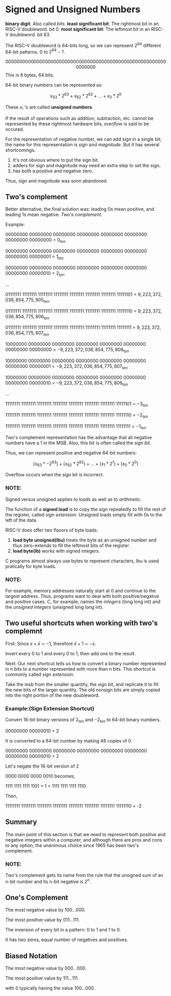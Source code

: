 # Signed and Unsigned Numbers

**binary digit**: Also called *bits*.
**least significant bit**: The rightmost bit in an RISC-V doubleword. bit 0.
**most significant bit**: The leftmost bit in an RISC-V doubleword. bit 63.

The RISC-V doubleword is 64-bits long, so we can represent $2^{64}$ different 64-bit patterns.
0 to $2^{64}-1$.

$$00000000 00000000 00000000 00000000 00000000 00000000 00000000 00000000$$
This is 8 bytes, 64 bits.

64-bit binary numbers can be represented as:

$$x_{63} * 2^{63} + x_{62} * 2^{62} + ... + x_{0} * 2^{0}$$

These $x_{i}$ 's are called **unsigned numbers**.

If the result of operations such as addition, subtraction, etc. cannot be represented by these rightmost hardware bits, *overflow* is said to be occured.

For the representation of negative number, we can add sign in a single bit;
the name for this representation is *sign and magnitude*.
But it has several shortcomings.
1. It's not obvious where to put the sign bit.
2. adders for sign and magnitude may need an extra step to set the sign.
3. has both a positive and negative zero.

Thus, sign and magnitude was soon abandoned.

## Two's complement

Better alternative, the final solution was: leading 0s mean positive, and leading 1s mean negative. *Two's complement*.

Example:

00000000 00000000 00000000 00000000 00000000 00000000 00000000 00000000 = $0_{ten}$

00000000 00000000 00000000 00000000 00000000 00000000 00000000 00000001 = $1_{ten}$

00000000 00000000 00000000 00000000 00000000 00000000 00000000 00000010 = $2_{ten}$

...

01111111 11111111 11111111 11111111 11111111 11111111 11111111 11111101 = $9,223,372,036,854,775,805_{ten}$

01111111 11111111 11111111 11111111 11111111 11111111 11111111 11111110 = $9,223,372,036,854,775,806_{ten}$

01111111 11111111 11111111 11111111 11111111 11111111 11111111 11111111 = $9,223,372,036,854,775,807_{ten}$

10000000 00000000 00000000 00000000 00000000 00000000 00000000 00000000 = $-9,223,372,036,854,775,808_{ten}$

10000000 00000000 00000000 00000000 00000000 00000000 00000000 00000001 = $-9,223,372,036,854,775,807_{ten}$

10000000 00000000 00000000 00000000 00000000 00000000 00000000 00000010 = $-9,223,372,036,854,775,806_{ten}$

...

11111111 11111111 11111111 11111111 11111111 11111111 11111111 11111101 = $-3_{ten}$

11111111 11111111 11111111 11111111 11111111 11111111 11111111 11111110 = $-2_{ten}$

11111111 11111111 11111111 11111111 11111111 11111111 11111111 11111111 = $-1_{ten}$

Two's complement representation has the advantage that all negative numbers have a 1 in the MSB. Also, this bit is often called the *sign bit*.

Thus, we can represent positive and negative 64-bit numbers:

$$(x_{63} * -2^{63}) + (x_{62} * 2^{62}) + ... + (x_{1} * 2^{1}) + (x_{0} * 2^{0})$$

Overflow occurs when the sign bit is incorrect.

### NOTE:
Signed versus unsigned applies to *loads* as well as to *arithmetic*.

The function of a **signed load** is to copy the sign repeatedly to fill the rest of the register, called *sign extension*.
Unsigned loads simply fill with 0s to the left of the data.

RISC-V does offer two flavors of byte loads:
1. **load byte unsigned(lbu)** treats the byte as an unsigned number and thus zero-extends to fill the leftmost bits of the register.
2. **load byte(lb)** works with signed integers.

C programs almost always use bytes to represent characters, lbu is used pratically for byte loads.

### NOTE:
For example, memory addresses naturally start at 0 and continue to the largest address.
Thus, programs want to deal with both positive/negative and positive cases.
C, for example, names the *integers* (long long int) and the *unsigned integers* (unsigned long long int).

## Two useful shortcuts when working with two's complemnt
First:
Since $x+\bar{x}=-1$, therefore $\bar{x}+1=-x$.

Invert every 0 to 1 and every 0 to 1, then add one to the result.

Next:
Our next shortcut tells us how to convert a binary number represented in n bits to a number represented with more than n bits.
This shortcut is commonly called *sign extension*.

Take the msb from the smaller quantity, the sign bit, and replicate it to fill the new bits of the larger quantity.
The old nonsign bits are simply copied into the right portion of the new doubleword.

### Example:(Sign Extension Shortcut)
Convert 16-bit binary versions of $2_{ten}$ and $-2_{ten}$ to 64-bit binary numbers.

00000000 00000010 = 2

It is converted to a 64-bit number by making 48 copies of 0.

00000000 00000000 00000000 00000000 00000000 00000000 00000000 00000010 = 2

Let's negate the 16-bit version of 2

0000 0000 0000 0010 becomes,

1111 1111 1111 1101 + 1 = 1111 1111 1111 1110

Then,

11111111 11111111 11111111 11111111 11111111 11111111 11111111 11111110 = -2

## Summary
The main point of this section is that we need to represent both positive and negative integers within a computer, and although there are pros and cons to any option, the unanimous choice since 1965 has been two's complement.

### NOTE:
Two's complement gets its name from the rule that the unsigned sum of an n-bit number and its n-bit negative is $2^{n}$.

## One's Complement
The most negative value by 100...000.

The most positive value by 011...111.

The inversion of every bit in a pattern: 0 to 1 and 1 to 0.

It has two zeros, equal number of negatives and positives.

## Biased Notation
The most negative value by 000...000.

The most positive value by 111...111.

with 0 typically having the value 100...000.

